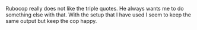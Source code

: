 Rubocop really does not like the triple quotes.  He always wants me to do something else with that.  With the setup that I have used I seem to keep the same output but keep the cop happy.  
